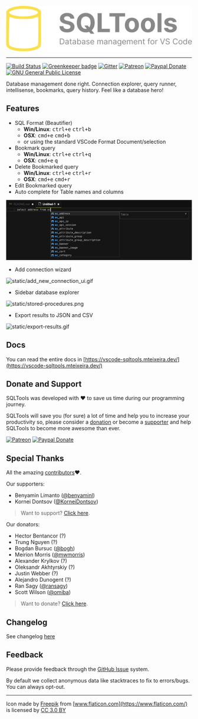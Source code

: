 <p align="center">
<img src="https://raw.githubusercontent.com/mtxr/vscode-sqltools/master/static/header-hero.png" />
</p>

<hr />

[![Build Status](https://img.shields.io/travis/com/mtxr/vscode-sqltools/master.svg?style=flat-square)](https://travis-ci.com/mtxr/vscode-sqltools)
[![Greenkeeper badge](https://badges.greenkeeper.io/mtxr/vscode-sqltools.svg?style=flat-square)](https://greenkeeper.io/)
[![Gitter](https://img.shields.io/gitter/room/mtxr/vscode-sqltools.svg?style=flat-square)](https://gitter.im/vscode-sqltools)
[![Patreon](https://img.shields.io/badge/patreon-support-blue.svg?style=flat-square)](https://www.patreon.com/mteixeira)
[![Paypal Donate](https://img.shields.io/badge/paypal-donate-blue.svg?style=flat-square)](https://www.paypal.com/cgi-bin/webscr?cmd=_s-xclick&hosted_button_id=RSMB6DGK238V8)
[![GNU General Public License](https://img.shields.io/badge/license-GPL%20v3-orange.svg?style=flat-square)](http://www.gnu.org/licenses/gpl-3.0.en.html)

Database management done right. Connection explorer, query runner, intellisense, bookmarks, query history. Feel like a database hero!

## Features

* SQL Format (Beautifier)
  * __Win/Linux__: <kbd>ctrl+e</kbd> <kbd>ctrl+b</kbd>
  * __OSX__: <kbd>cmd+e</kbd> <kbd>cmd+b</kbd>
  * or using the standard VSCode Format Document/selection
* Bookmark query
  * __Win/Linux__: <kbd>ctrl+e</kbd> <kbd>ctrl+q</kbd>
  * __OSX__: <kbd>cmd+e</kbd> <kbd>q</kbd>
* Delete Bookmarked query
  * __Win/Linux__: <kbd>ctrl+e</kbd> <kbd>ctrl+r</kbd>
  * __OSX__: <kbd>cmd+e</kbd> <kbd>cmd+r</kbd>
* Edit Bookmarked query
* Auto complete for Table names and columns

![static/autocomplete.png](https://raw.githubusercontent.com/mtxr/vscode-sqltools/master/static/autocomplete.png)

* Add connection wizard

![static/add_new_connection_ui.gif](https://raw.githubusercontent.com/mtxr/vscode-sqltools/master/static/add_new_connection_ui.gif)

* Sidebar database explorer

![static/stored-procedures.png](https://raw.githubusercontent.com/mtxr/vscode-sqltools/master/static/stored-procedures.png)

* Export results to JSON and CSV

![static/export-results.gif](https://raw.githubusercontent.com/mtxr/vscode-sqltools/master/static/export-results.gif)

## Docs

You can read the entire docs in [https://vscode-sqltools.mteixeira.dev/](https://vscode-sqltools.mteixeira.dev/)


## Donate and Support

SQLTools was developed with ♥ to save us time during our programming journey.

SQLTools will save you (for sure) a lot of time and help you to increase your productivity so, please consider a [donation](https://www.paypal.com/cgi-bin/webscr?cmd=_s-xclick&hosted_button_id=RSMB6DGK238V8) or become a [supporter](https://www.patreon.com/mteixeira) and help SQLTools to become more awesome than ever.


[![Patreon](https://img.shields.io/badge/patreon-support-blue.svg?style=for-the-badge&logo=patreon)](https://www.patreon.com/mteixeira)
[![Paypal Donate](https://img.shields.io/badge/paypal-donate-blue.svg?style=for-the-badge&logo=paypal)](https://www.paypal.com/cgi-bin/webscr?cmd=_s-xclick&hosted_button_id=RSMB6DGK238V8)

## Special Thanks

All the amazing [contributors](https://github.com/mtxr/vscode-sqltools/graphs/contributors)❤️.

Our supporters:

- Benyamin Limanto ([@benyaminl](https://github.com/benyaminl))
- Kornei Dontsov ([@KorneiDontsov](https://github.com/KorneiDontsov))

> Want to support? [Click here](https://www.patreon.com/mteixeira).


Our donators:

- Hector Bentancor (?)
- Trung Nguyen (?)
- Bogdan Bursuc ([@bogh](https://github.com/bogh))
- Meirion Morris ([@mwmorris](https://github.com/mwmorris))
- Alexander Krylkov (?)
- Oleksandr Akhtyrskiy (?)
- Justin Webber (?)
- Alejandro Dunogent (?)
- Ran Sagy ([@ransagy](https://github.com/ransagy))
- Scott Wilson ([@omiba](https://github.com/omiba))

> Want to donate? [Click here](https://www.paypal.com/cgi-bin/webscr?cmd=_s-xclick&hosted_button_id=RSMB6DGK238V8).

## Changelog

See changelog [here](https://github.com/mtxr/vscode-sqltools/blob/master/CHANGELOG.md)

## Feedback

Please provide feedback through the [GitHub Issue](https://github.com/mtxr/vscode-sqltools/issues) system.

By default we collect anonymous data like stacktraces to fix to errors/bugs. You can always opt-out.

<hr />

Icon made by [Freepik](https://www.freepik.com/) from [www.flaticon.com](https://www.flaticon.com/) is licensed by [CC 3.0 BY](http://creativecommons.org/licenses/by/3.0/)
